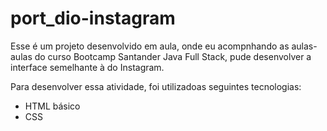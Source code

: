 # port_dio-instagram

Esse é um projeto desenvolvido em aula, onde eu acompnhando as aulas-aulas do curso Bootcamp Santander Java Full Stack, pude desenvolver a interface semelhante à do Instagram.

Para desenvolver essa atividade, foi utilizadoas seguintes tecnologias:
* HTML básico
* CSS
